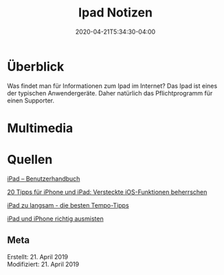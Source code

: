 ﻿---
title: "Ipad Notizen"
date: 2020-04-21T5:34:30-04:00
categories:
  - apple
tags:
  - betriebssytem
  - hardware
---

# Überblick  

Was findet man für Informationen zum Ipad im Internet? Das Ipad ist eines der typischen Anwendergeräte. Daher natürlich das Pflichtprogramm für einen Supporter.  

# Multimedia  






# Quellen  

[iPad – Benutzerhandbuch](https://support.apple.com/de-ch/guide/ipad/welcome/ipados)  

[20 Tipps für iPhone und iPad: Versteckte iOS-Funktionen beherrschen](https://www.heise.de/mac-and-i/meldung/20-Tipps-fuer-iPhone-und-iPad-Versteckte-iOS-Funktionen-beherrschen-4560361.html)  

[iPad zu langsam - die besten Tempo-Tipps](https://praxistipps.chip.de/ipad-zu-langsam-die-besten-tempo-tipps_1395)  

[iPad und iPhone richtig ausmisten](https://www.macwelt.de/tipps/Andere-Daten-vom-iPhone-loeschen-8194791.html)  

## Meta

Erstellt:		21. April 2019  
Modifiziert:	21. April 2019
